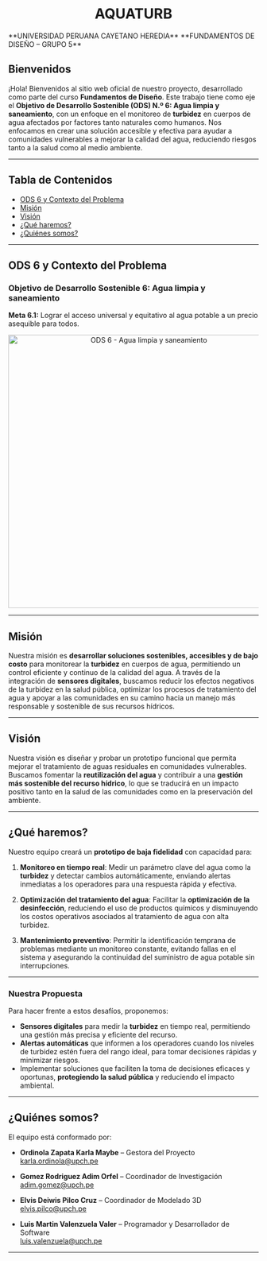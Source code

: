 <h1 align="center">AQUATURB</h1>
**UNIVERSIDAD PERUANA CAYETANO HEREDIA**  
**FUNDAMENTOS DE DISEÑO – GRUPO 5**

##  Bienvenidos

¡Hola! Bienvenidos al sitio web oficial de nuestro proyecto, desarrollado como parte del curso **Fundamentos de Diseño**. Este trabajo tiene como eje el **Objetivo de Desarrollo Sostenible (ODS) N.º 6: Agua limpia y saneamiento**, con un enfoque en el monitoreo de **turbidez** en cuerpos de agua afectados por factores tanto naturales como humanos. Nos enfocamos en crear una solución accesible y efectiva para ayudar a comunidades vulnerables a mejorar la calidad del agua, reduciendo riesgos tanto a la salud como al medio ambiente.

---

##  Tabla de Contenidos

- [ODS 6 y Contexto del Problema](#-ods-6-y-contexto-del-problema)
- [Misión](#-misión)
- [Visión](#-visión)
- [¿Qué haremos?](#-qué-haremos)
- [¿Quiénes somos?](#-quiénes-somos)

---

##  ODS 6 y Contexto del Problema

### Objetivo de Desarrollo Sostenible 6: Agua limpia y saneamiento  
**Meta 6.1:** Lograr el acceso universal y equitativo al agua potable a un precio asequible para todos.

<div style="text-align: center;">
  <img src="https://upload.wikimedia.org/wikipedia/commons/c/ca/Sustainable_Development_Goal-es-12.jpg" alt="ODS 6 - Agua limpia y saneamiento" width="550"/>
</div>

---

##  Misión

Nuestra misión es **desarrollar soluciones sostenibles, accesibles y de bajo costo** para monitorear la **turbidez** en cuerpos de agua, permitiendo un control eficiente y continuo de la calidad del agua. A través de la integración de **sensores digitales**, buscamos reducir los efectos negativos de la turbidez en la salud pública, optimizar los procesos de tratamiento del agua y apoyar a las comunidades en su camino hacia un manejo más responsable y sostenible de sus recursos hídricos.

---

##  Visión

Nuestra visión es diseñar y probar un prototipo funcional que permita mejorar el tratamiento de aguas residuales en comunidades vulnerables. Buscamos fomentar la **reutilización del agua** y contribuir a una **gestión más sostenible del recurso hídrico**, lo que se traducirá en un impacto positivo tanto en la salud de las comunidades como en la preservación del ambiente.

---

##  ¿Qué haremos?

Nuestro equipo creará un **prototipo de baja fidelidad** con capacidad para:

1. **Monitoreo en tiempo real**: Medir un parámetro clave del agua como la **turbidez** y detectar cambios automáticamente, enviando alertas inmediatas a los operadores para una respuesta rápida y efectiva.

2. **Optimización del tratamiento del agua**: Facilitar la **optimización de la desinfección**, reduciendo el uso de productos químicos y disminuyendo los costos operativos asociados al tratamiento de agua con alta turbidez.

3. **Mantenimiento preventivo**: Permitir la identificación temprana de problemas mediante un monitoreo constante, evitando fallas en el sistema y asegurando la continuidad del suministro de agua potable sin interrupciones.

---

###  Nuestra Propuesta

Para hacer frente a estos desafíos, proponemos:

- **Sensores digitales** para medir la **turbidez** en tiempo real, permitiendo una gestión más precisa y eficiente del recurso.
- **Alertas automáticas** que informen a los operadores cuando los niveles de turbidez estén fuera del rango ideal, para tomar decisiones rápidas y minimizar riesgos.
- Implementar soluciones que faciliten la toma de decisiones eficaces y oportunas, **protegiendo la salud pública** y reduciendo el impacto ambiental.

---

##  ¿Quiénes somos?

El equipo está conformado por:

- **Ordinola Zapata Karla Maybe** – Gestora del Proyecto  
   [karla.ordinola@upch.pe](mailto:karla.ordinola@upch.pe)

- **Gomez Rodriguez Adim Orfel** – Coordinador de Investigación  
   [adim.gomez@upch.pe](mailto:adim.gomez@upch.pe)

- **Elvis Deiwis Pilco Cruz** – Coordinador de Modelado 3D  
   [elvis.pilco@upch.pe](mailto:elvis.pilco@upch.pe)

- **Luis Martin Valenzuela Valer** – Programador y Desarrollador de Software  
   [luis.valenzuela@upch.pe](mailto:luis.valenzuela@upch.pe)

---


